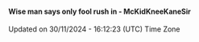 #### Wise man says only fool rush in - McKidKneeKaneSir
Updated on 30/11/2024 - 16:12:23 (UTC) Time Zone
